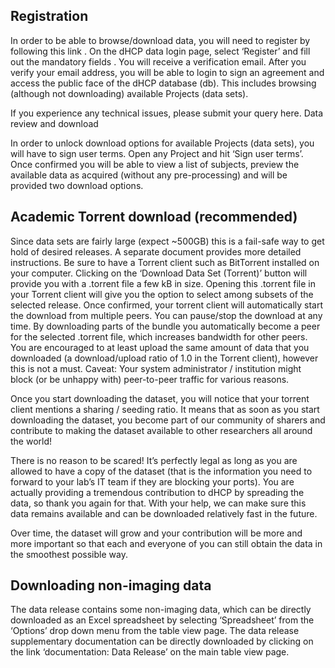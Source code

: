---
---

## Registration

In order to be able to browse/download data, you will need to register by
following this link . On the dHCP data login page, select ‘Register’ and
fill out the mandatory fields . You will receive a verification email. After
you verify your email address, you will be able to login to sign an agreement
and access the public face of the dHCP database (db). This includes browsing
(although not downloading) available Projects (data sets).  

If you experience any technical issues, please submit your query here.
Data review and download

In order to unlock download options for available Projects (data sets),
you will have to sign user terms. Open any Project and hit ‘Sign user
terms’. Once confirmed you will be able to view a list of subjects,
preview the available data as acquired (without any pre-processing) and
will be provided two download options.

## Academic Torrent download (recommended)

Since data sets are fairly large (expect ~500GB) this is a fail-safe
way to get hold of desired releases. A separate document provides more
detailed instructions. Be sure to have a Torrent client such as BitTorrent
installed on your computer. Clicking on the ‘Download Data Set (Torrent)’
button will provide you with a .torrent file a few kB in size. Opening this
.torrent file in your Torrent client will give you the option to select among
subsets of the selected release. Once confirmed, your torrent client will
automatically start the download from multiple peers. You can pause/stop the
download at any time. By downloading parts of the bundle you automatically
become a peer for the selected .torrent file, which increases bandwidth for
other peers. You are encouraged to at least upload the same amount of data
that you downloaded (a download/upload ratio of 1.0 in the Torrent client),
however this is not a must. Caveat: Your system administrator / institution
might block (or be unhappy with) peer-to-peer traffic for various reasons.

Once you start downloading the dataset, you will notice that your torrent
client mentions a sharing / seeding ratio. It means that as soon as you
start downloading the dataset, you become part of our community of sharers
and contribute to making the dataset available to other researchers all
around the world!

There is no reason to be scared! It’s perfectly legal as long as you are
allowed to have a copy of the dataset (that is the information you need to
forward to your lab’s IT team if they are blocking your ports). You are
actually providing a tremendous contribution to dHCP by spreading the data,
so thank you again for that. With your help, we can make sure this data
remains available and can be downloaded relatively fast in the future.

Over time, the dataset will grow and your contribution will be more and
more important so that each and everyone of you can still obtain the data
in the smoothest possible way.

##  Downloading non-imaging data

The data release contains some non-imaging data, which can be directly
downloaded as an Excel spreadsheet by selecting ‘Spreadsheet’ from the
‘Options’ drop down menu from the table view page.  The data release
supplementary documentation can be directly downloaded by clicking on the
link ‘documentation: Data Release’ on the main table view page.
